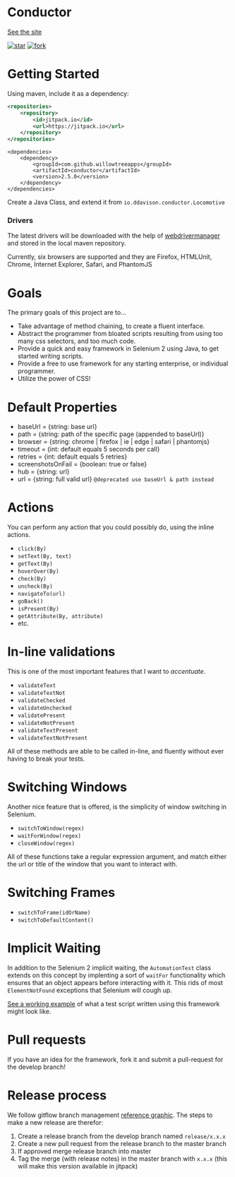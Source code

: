 Conductor
===
[See the site](http://conductor.ddavison.io)

[![star](http://githubbadges.com/star.svg?user=conductor-framework&repo=conductor)](http://github.com/conductor-framework/conductor)
[![fork](http://githubbadges.com/fork.svg?user=conductor-framework&repo=conductor)](http://github.com/conductor-framework/conductor/fork)

# Getting Started
Using maven, include it as a dependency:
```xml
<repositories>    
    <repository>
        <id>jitpack.io</id>
        <url>https://jitpack.io</url>
    </repository>
</repositories>
```
```
<dependencies>
    <dependency>
        <groupId>com.github.willowtreeapps</groupId>
        <artifactId>conductor</artifactId>
        <version>2.5.0</version>
    </dependency>
</dependencies>
```

Create a Java Class, and extend it from `io.ddavison.conductor.Locomotive`

### Drivers
The latest drivers will be downloaded with the help of [webdrivermanager](https://github.com/bonigarcia/webdrivermanager) and stored in the
local maven repository.

Currently, six browsers are supported and they are Firefox, HTMLUnit, Chrome, Internet Explorer, Safari, and PhantomJS


# Goals
The primary goals of this project are to...
- Take advantage of method chaining, to create a fluent interface.
- Abstract the programmer from bloated scripts resulting from using too many css selectors, and too much code.
- Provide a quick and easy framework in Selenium 2 using Java, to get started writing scripts.
- Provide a free to use framework for any starting enterprise, or individual programmer.
- Utilize the power of CSS!


# Default Properties
- baseUrl = {string: base url}
- path = {string: path of the specific page (appended to baseUrl)}
- browser = {string: chrome | firefox | ie | edge | safari | phantomjs}
- timeout = {int: default equals 5 seconds per call}
- retries = {int: default equals 5 retries}
- screenshotsOnFail = {boolean: true or false}
- hub = {string: url}
- url = {string: full valid url} `@deprecated use baseUrl & path instead`

# Actions
You can perform any action that you could possibly do, using the inline actions.
- ```click(By)```
- ```setText(By, text)```
- ```getText(By)```
- ```hoverOver(By)```
- ```check(By)```
- ```uncheck(By)```
- ```navigateTo(url)```
- ```goBack()```
- ```isPresent(By)```
- ```getAttribute(By, attribute)```
- etc.

# In-line validations
This is one of the most important features that I want to _*accentuate*_.
- ```validateText```
- ```validateTextNot```
- ```validateChecked```
- ```validateUnchecked```
- ```validatePresent```
- ```validateNotPresent```
- ```validateTextPresent```
- ```validateTextNotPresent```

All of these methods are able to be called in-line, and fluently without ever having to break your tests.

# Switching Windows
Another nice feature that is offered, is the simplicity of window switching in Selenium.

- ```switchToWindow(regex)```
- ```waitForWindow(regex)```
- ```closeWindow(regex)```

All of these functions take a regular expression argument, and match either the url or title of the window that you want to interact with.

# Switching Frames
- ```switchToFrame(idOrName)```
- ```switchToDefaultContent()```

# Implicit Waiting
In addition to the Selenium 2 implicit waiting, the ```AutomationTest``` class extends on this concept by implenting a sort of ```waitFor``` functionality which ensures that an object appears before interacting with it.  This rids of most ```ElementNotFound``` exceptions that Selenium will cough up.


[See a working example](https://github.com/ddavison/conductor/blob/master/src/test/java/io/ddavison/conductor/FrameworkTest.java) of what a test script written using this framework might look like.

# Pull requests
If you have an idea for the framework, fork it and submit a pull-request for the develop branch!

# Release process
We follow gitflow branch management [reference graphic](http://nvie.com/posts/a-successful-git-branching-model/). The
steps to make a new release are therefor:
1. Create a release branch from the develop branch named `release/x.x.x`
2. Create a new pull request from the release branch to the master branch
3. If approved merge release branch into master
4. Tag the merge (with release notes) in the master branch with `x.x.x` (this will make this version available in jitpack)